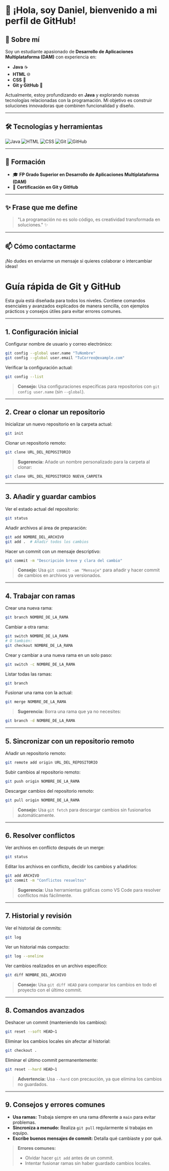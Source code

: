 # 👋 ¡Hola, soy Daniel, bienvenido a mi perfil de GitHub!

## 🚀 Sobre mí
Soy un estudiante apasionado de **Desarrollo de Aplicaciones Multiplataforma (DAM)** con experiencia en:

- **Java** ☕
- **HTML** 🌐
- **CSS** 🎨
- **Git y GitHub** 🌟

Actualmente, estoy profundizando en **Java** y explorando nuevas tecnologías relacionadas con la programación. Mi objetivo es construir soluciones innovadoras que combinen funcionalidad y diseño.

---

## 🛠️ Tecnologías y herramientas

![Java](https://img.shields.io/badge/Java-%23ED8B00.svg?style=for-the-badge&logo=openjdk&logoColor=white)
![HTML](https://img.shields.io/badge/HTML5-%23E34F26.svg?style=for-the-badge&logo=html5&logoColor=white)
![CSS](https://img.shields.io/badge/CSS3-%231572B6.svg?style=for-the-badge&logo=css3&logoColor=white)
![Git](https://img.shields.io/badge/Git-%23F05033.svg?style=for-the-badge&logo=git&logoColor=white)
![GitHub](https://img.shields.io/badge/GitHub-%23181717.svg?style=for-the-badge&logo=github&logoColor=white)

---

## 🌟 Formación
- 🎓 **FP Grado Superior en Desarrollo de Aplicaciones Multiplataforma (DAM)**
- 🏅 **Certificación en Git y GitHub**

---

## ✨ Frase que me define
> "La programación no es solo código, es creatividad transformada en soluciones." ✨

---

## 📫 Cómo contactarme
¡No dudes en enviarme un mensaje si quieres colaborar o intercambiar ideas!


# Guía rápida de Git y GitHub  

Esta guía está diseñada para todos los niveles. Contiene comandos esenciales y avanzados explicados de manera sencilla, con ejemplos prácticos y consejos útiles para evitar errores comunes.  

---

## 1. Configuración inicial  

Configurar nombre de usuario y correo electrónico:  
```bash
git config --global user.name "TuNombre"  
git config --global user.email "TuCorreo@example.com"  
```  
Verificar la configuración actual:  
```bash
git config --list  
```  

> **Consejo:** Usa configuraciones específicas para repositorios con `git config user.name` (sin `--global`).  

---

## 2. Crear o clonar un repositorio  

Inicializar un nuevo repositorio en la carpeta actual:  
```bash
git init  
```  

Clonar un repositorio remoto:  
```bash
git clone URL_DEL_REPOSITORIO  
```  
> **Sugerencia:** Añade un nombre personalizado para la carpeta al clonar:  
```bash
git clone URL_DEL_REPOSITORIO NUEVA_CARPETA  
```  

---

## 3. Añadir y guardar cambios  

Ver el estado actual del repositorio:  
```bash
git status  
```  

Añadir archivos al área de preparación:  
```bash
git add NOMBRE_DEL_ARCHIVO  
git add .  # Añadir todos los cambios  
```  

Hacer un commit con un mensaje descriptivo:  
```bash
git commit -m "Descripción breve y clara del cambio"  
```  

> **Consejo:** Usa `git commit -am "Mensaje"` para añadir y hacer commit de cambios en archivos ya versionados.  

---

## 4. Trabajar con ramas  

Crear una nueva rama:  
```bash
git branch NOMBRE_DE_LA_RAMA  
```  

Cambiar a otra rama:  
```bash
git switch NOMBRE_DE_LA_RAMA  
# O también:  
git checkout NOMBRE_DE_LA_RAMA  
```  

Crear y cambiar a una nueva rama en un solo paso:  
```bash
git switch -c NOMBRE_DE_LA_RAMA  
```  

Listar todas las ramas:  
```bash
git branch  
```  

Fusionar una rama con la actual:  
```bash
git merge NOMBRE_DE_LA_RAMA  
```  

> **Sugerencia:** Borra una rama que ya no necesites:  
```bash
git branch -d NOMBRE_DE_LA_RAMA  
```  

---

## 5. Sincronizar con un repositorio remoto  

Añadir un repositorio remoto:  
```bash
git remote add origin URL_DEL_REPOSITORIO  
```  

Subir cambios al repositorio remoto:  
```bash
git push origin NOMBRE_DE_LA_RAMA  
```  

Descargar cambios del repositorio remoto:  
```bash
git pull origin NOMBRE_DE_LA_RAMA  
```  

> **Consejo:** Usa `git fetch` para descargar cambios sin fusionarlos automáticamente.  

---

## 6. Resolver conflictos  

Ver archivos en conflicto después de un merge:  
```bash
git status  
```  

Editar los archivos en conflicto, decidir los cambios y añadirlos:  
```bash
git add ARCHIVO  
git commit -m "Conflictos resueltos"  
```  

> **Sugerencia:** Usa herramientas gráficas como VS Code para resolver conflictos más fácilmente.  

---

## 7. Historial y revisión  

Ver el historial de commits:  
```bash
git log  
```  

Ver un historial más compacto:  
```bash
git log --oneline  
```  

Ver cambios realizados en un archivo específico:  
```bash
git diff NOMBRE_DEL_ARCHIVO  
```  

> **Consejo:** Usa `git diff HEAD` para comparar los cambios en todo el proyecto con el último commit.  

---

## 8. Comandos avanzados  

Deshacer un commit (manteniendo los cambios):  
```bash
git reset --soft HEAD~1  
```  

Eliminar los cambios locales sin afectar al historial:  
```bash
git checkout .  
```  

Eliminar el último commit permanentemente:  
```bash
git reset --hard HEAD~1  
```  

> **Advertencia:** Usa `--hard` con precaución, ya que elimina los cambios no guardados.  

---

## 9. Consejos y errores comunes  

- **Usa ramas:** Trabaja siempre en una rama diferente a `main` para evitar problemas.  
- **Sincroniza a menudo:** Realiza `git pull` regularmente si trabajas en equipo.  
- **Escribe buenos mensajes de commit:** Detalla qué cambiaste y por qué.  

> **Errores comunes:**  
> - Olvidar hacer `git add` antes de un commit.  
> - Intentar fusionar ramas sin haber guardado cambios locales.  

